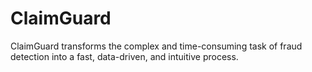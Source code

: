 # ClaimGuard
ClaimGuard transforms the complex and time-consuming task of fraud detection into a fast, data-driven, and intuitive process.
